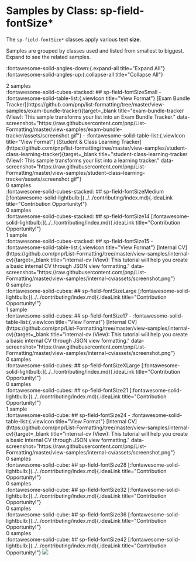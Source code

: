 # Samples by Class: sp-field-fontSize*

The `sp-field-fontSize*` classes apply various text **size**.

Samples are grouped by classes used and listed from smallest to biggest. Expand to see the related samples.

:fontawesome-solid-angles-down:{.expand-all title="Expand All"}
:fontawesome-solid-angles-up:{.collapse-all title="Collapse All"}

<div class="expansiongroup">
    <span class="sampleCount">2 samples</span>
</div>
:fontawesome-solid-cubes-stacked:
## sp-field-fontSizeSmall
- :fontawesome-solid-table-list:{.viewIcon title="View Format"} [Exam Bundle Tracker](https://github.com/pnp/list-formatting/tree/master/view-samples/exam-bundle-tracker){target=_blank title="exam-bundle-tracker (View): This sample transforms your list into an Exam Bundle Tracker." data-screenshot="https://raw.githubusercontent.com/pnp/List-Formatting/master/view-samples/exam-bundle-tracker/assets/screenshot.gif"}
- :fontawesome-solid-table-list:{.viewIcon title="View Format"} [Student & Class Learning Tracker](https://github.com/pnp/list-formatting/tree/master/view-samples/student-class-learning-tracker){target=_blank title="student-class-learning-tracker (View): This sample transforms your list into a learning tracker." data-screenshot="https://raw.githubusercontent.com/pnp/List-Formatting/master/view-samples/student-class-learning-tracker/assets/screenshot.gif"}

<div class="expansiongroup empty">
    <span class="sampleCount">0 samples</span>
</div>
:fontawesome-solid-cubes-stacked:
## sp-field-fontSizeMedium
[:fontawesome-solid-lightbulb:](../../contributing/index.md){.ideaLink title="Contribution Opportunity!"}
<div class="expansiongroup empty">
    <span class="sampleCount">0 samples</span>
</div>
:fontawesome-solid-cubes-stacked:
## sp-field-fontSize14
[:fontawesome-solid-lightbulb:](../../contributing/index.md){.ideaLink title="Contribution Opportunity!"}
<div class="expansiongroup">
    <span class="sampleCount">1 sample&nbsp;</span>
</div>
:fontawesome-solid-cubes-stacked:
## sp-field-fontSize15
- :fontawesome-solid-table-list:{.viewIcon title="View Format"} [Internal CV](https://github.com/pnp/List-Formatting/tree/master/view-samples/internal-cv){target=_blank title="internal-cv (View): This tutorial will help you create a basic internal CV through JSON view formatting." data-screenshot="https://raw.githubusercontent.com/pnp/List-Formatting/master/view-samples/internal-cv/assets/screenshot.png"}

<div class="expansiongroup empty">
    <span class="sampleCount">0 samples</span>
</div>
:fontawesome-solid-cubes:
## sp-field-fontSizeLarge
[:fontawesome-solid-lightbulb:](../../contributing/index.md){.ideaLink title="Contribution Opportunity!"}
<div class="expansiongroup">
    <span class="sampleCount">1 sample&nbsp;</span>
</div>
:fontawesome-solid-cubes:
## sp-field-fontSize17
- :fontawesome-solid-table-list:{.viewIcon title="View Format"} [Internal CV](https://github.com/pnp/List-Formatting/tree/master/view-samples/internal-cv){target=_blank title="internal-cv (View): This tutorial will help you create a basic internal CV through JSON view formatting." data-screenshot="https://raw.githubusercontent.com/pnp/List-Formatting/master/view-samples/internal-cv/assets/screenshot.png"}

<div class="expansiongroup empty">
    <span class="sampleCount">0 samples</span>
</div>
:fontawesome-solid-cubes:
## sp-field-fontSizeXLarge
[:fontawesome-solid-lightbulb:](../../contributing/index.md){.ideaLink title="Contribution Opportunity!"}
<div class="expansiongroup empty">
    <span class="sampleCount">0 samples</span>
</div>
:fontawesome-solid-cubes:
## sp-field-fontSize21
[:fontawesome-solid-lightbulb:](../../contributing/index.md){.ideaLink title="Contribution Opportunity!"}
<div class="expansiongroup">
    <span class="sampleCount">1 sample&nbsp;</span>
</div>
:fontawesome-solid-cube:
## sp-field-fontSize24
- :fontawesome-solid-table-list:{.viewIcon title="View Format"} [Internal CV](https://github.com/pnp/List-Formatting/tree/master/view-samples/internal-cv){target=_blank title="internal-cv (View): This tutorial will help you create a basic internal CV through JSON view formatting." data-screenshot="https://raw.githubusercontent.com/pnp/List-Formatting/master/view-samples/internal-cv/assets/screenshot.png"}

<div class="expansiongroup empty">
    <span class="sampleCount">0 samples</span>
</div>
:fontawesome-solid-cube:
## sp-field-fontSize28
[:fontawesome-solid-lightbulb:](../../contributing/index.md){.ideaLink title="Contribution Opportunity!"}
<div class="expansiongroup empty">
    <span class="sampleCount">0 samples</span>
</div>
:fontawesome-solid-cube:
## sp-field-fontSize32
[:fontawesome-solid-lightbulb:](../../contributing/index.md){.ideaLink title="Contribution Opportunity!"}
<div class="expansiongroup empty">
    <span class="sampleCount">0 samples</span>
</div>
:fontawesome-solid-cube:
## sp-field-fontSize36
[:fontawesome-solid-lightbulb:](../../contributing/index.md){.ideaLink title="Contribution Opportunity!"}
<div class="expansiongroup empty">
    <span class="sampleCount">0 samples</span>
</div>
:fontawesome-solid-cube:
## sp-field-fontSize42
[:fontawesome-solid-lightbulb:](../../contributing/index.md){.ideaLink title="Contribution Opportunity!"}
<img src="https://pnptelemetry.azurewebsites.net/list-formatting/docs/groupings/sp-field-fontSize" />